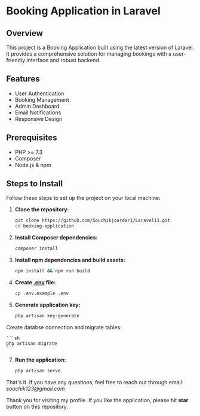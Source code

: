 # Booking Application in Laravel

## Overview

This project is a Booking Application built using the latest version of Laravel. It provides a comprehensive solution for managing bookings with a user-friendly interface and robust backend.

## Features

- User Authentication
- Booking Management
- Admin Dashboard
- Email Notifications
- Responsive Design

## Prerequisites

- PHP >= 7.3
- Composer
- Node.js & npm

## Steps to Install

Follow these steps to set up the project on your local machine:

1. **Clone the repository:**

    ```sh
    git clone https://github.com/Souchikjoardar1/Laravel11.git
    cd booking-application
    ```

2. **Install Composer dependencies:**

    ```sh
    composer install
    ```

3. **Install npm dependencies and build assets:**

    ```sh
    npm install && npm run build
    ```

4. **Create [.env](http://_vscodecontentref_/0) file:**

    ```sh
    cp .env.example .env
    ```

5. **Generate application key:**

    ```sh
    php artisan key:generate
    ```

Create databse connection and migrate tables:

    ```sh
    php artisan migrate
    ```

7. **Run the application:**

    ```sh
    php artisan serve


That's it. If you have any questions, feel free to reach out through email: _souchik123@gmail.com_


Thank you for visiting my profile. If you like the application, please hit **star** button on this repository.
